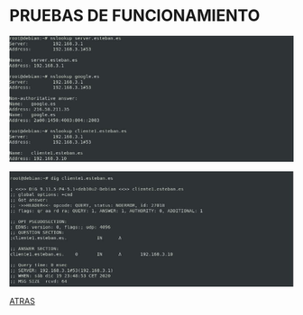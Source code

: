 # PRUEBAS DE FUNCIONAMIENTO

![1](https://github.com/estebancr1993/dnsmask/blob/main/img/prueba.JPG)

![2](https://github.com/estebancr1993/dnsmask/blob/main/img/prueba2.JPG)


[ATRAS](https://github.com/estebancr1993/dnsmask/blob/main/README.md)
